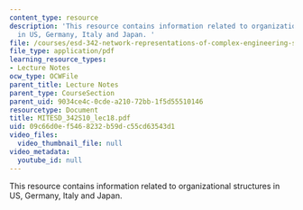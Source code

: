 ```yaml
---
content_type: resource
description: 'This resource contains information related to organizational structures
  in US, Germany, Italy and Japan. '
file: /courses/esd-342-network-representations-of-complex-engineering-systems-spring-2010/09c66d0ef5468232b59dc55cd63543d1_MITESD_342S10_lec18.pdf
file_type: application/pdf
learning_resource_types:
- Lecture Notes
ocw_type: OCWFile
parent_title: Lecture Notes
parent_type: CourseSection
parent_uid: 9034ce4c-0cde-a210-72bb-1f5d55510146
resourcetype: Document
title: MITESD_342S10_lec18.pdf
uid: 09c66d0e-f546-8232-b59d-c55cd63543d1
video_files:
  video_thumbnail_file: null
video_metadata:
  youtube_id: null
---
```

This resource contains information related to organizational structures in US, Germany, Italy and Japan. 

